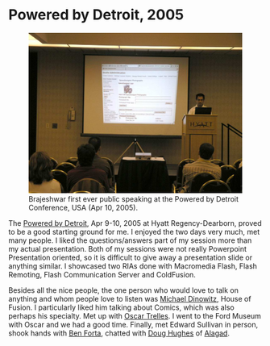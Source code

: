 # Powered by Detroit, 2005

<figure>
  <img src="/static/2005/brajeshwar-powered-by-detroit-hyatt-2005-apr-10.jpg" alt="Brajeshwar" loading="lazy">
  <figcaption>
    Brajeshwar first ever public speaking at the Powered by Detroit Conference, USA (Apr 10, 2005).
  </figcaption>
</figure>

The [Powered by Detroit](http://www.poweredbydetroit.org/), Apr 9-10, 2005 at Hyatt Regency-Dearborn, proved to be a good starting ground for me. I enjoyed the two days very much, met many people. I liked the questions/answers part of my session more than my actual presentation. Both of my sessions were not really Powerpoint Presentation oriented, so it is difficult to give away a presentation slide or anything similar. I showcased two RIAs done with Macromedia Flash, Flash Remoting, Flash Communication Server and ColdFusion.

Besides all the nice people, the one person who would love to talk on anything and whom people love to listen was [Michael Dinowitz](http://houseoffusion.com/), House of Fusion. I particularly liked him talking about Comics, which was also perhaps his specialty. Met up with [Oscar Trelles](http://www.oscartrelles.com/). I went to the Ford Museum with Oscar and we had a good time. Finally, met Edward Sullivan in person, shook hands with [Ben Forta](https://en.wikipedia.org/wiki/Ben_Forta), chatted with [Doug Hughes](http://www.doughughes.net/) of [Alagad](http://www.alagad.com/).